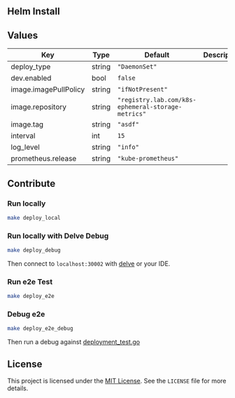 ## Helm Install

## Values

| Key | Type | Default | Description |
|-----|------|---------|-------------|
| deploy_type | string | `"DaemonSet"` |  |
| dev.enabled | bool | `false` |  |
| image.imagePullPolicy | string | `"ifNotPresent"` |  |
| image.repository | string | `"registry.lab.com/k8s-ephemeral-storage-metrics"` |  |
| image.tag | string | `"asdf"` |  |
| interval | int | `15` |  |
| log_level | string | `"info"` |  |
| prometheus.release | string | `"kube-prometheus"` |  |

## Contribute

### Run locally
```bash
make deploy_local
```

### Run locally with Delve Debug
```bash
make deploy_debug
```
Then connect to `localhost:30002` with [delve](https://github.com/go-delve/delve) or your IDE.

### Run e2e Test
```bash
make deploy_e2e
```

### Debug e2e
```bash
make deploy_e2e_debug
```
Then run a debug against [deployment_test.go](tests/e2e/deployment_test.go)

## License

This project is licensed under the [MIT License](https://opensource.org/licenses/MIT). See the `LICENSE` file for more details.